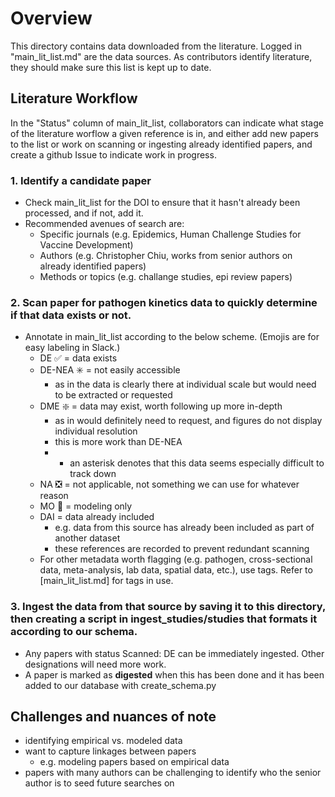 # Overview
This directory contains data downloaded from the literature. Logged in "main_lit_list.md" are the data sources. As contributors identify literature, they should make sure this list is kept up to date.

## Literature Workflow
In the "Status" column of main_lit_list, collaborators can indicate what stage of the literature worflow a given reference is in, and either add new papers to the list or work on scanning or ingesting already identified papers, and create a github Issue to indicate work in progress.

### 1. **Identify** a candidate paper
- Check main_lit_list for the DOI to ensure that it hasn't already been processed, and if not, add it.
- Recommended avenues of search are:
    - Specific journals (e.g. Epidemics, Human Challenge Studies for Vaccine Development)
    - Authors (e.g. Christopher Chiu, works from senior authors on already identified papers)
    - Methods or topics (e.g. challange studies, epi review papers)

### 2. **Scan** paper for pathogen kinetics data to quickly determine if that data exists or not.
- Annotate in main_lit_list according to the below scheme. (Emojis are for easy labeling in Slack.)
    - DE ✅ = data exists
	- DE-NEA ✳️ = not easily accessible
	    - as in the data is clearly there at individual scale but would need to be extracted or requested
    - DME ❇️ = data may exist, worth following up more in-depth
        - as in would definitely need to request, and figures do not display individual resolution
		- this is more work than DE-NEA
		- * an asterisk denotes that this data seems especially difficult to track down
    - NA ❎ = not applicable, not something we can use for whatever reason
    - MO 🤖 = modeling only
    - DAI = data already included
    	- e.g. data from this source has already been included as part of another dataset
    	- these references are recorded to prevent redundant scanning
	- For other metadata worth flagging (e.g. pathogen, cross-sectional data, meta-analysis, lab data, spatial data, etc.), use tags. Refer to [main_lit_list.md] for tags in use.

### 3. **Ingest** the data from that source by saving it to this directory, then creating a script in ingest_studies/studies that formats it according to our schema.
- Any papers with status Scanned: DE can be immediately ingested. Other designations will need more work.
- A paper is marked as **digested** when this has been done and it has been added to our database with create_schema.py

## Challenges and nuances of note
- identifying empirical vs. modeled data
- want to capture linkages between papers
	- e.g. modeling papers based on empirical data
- papers with many authors can be challenging to identify who the senior author is to seed future searches on